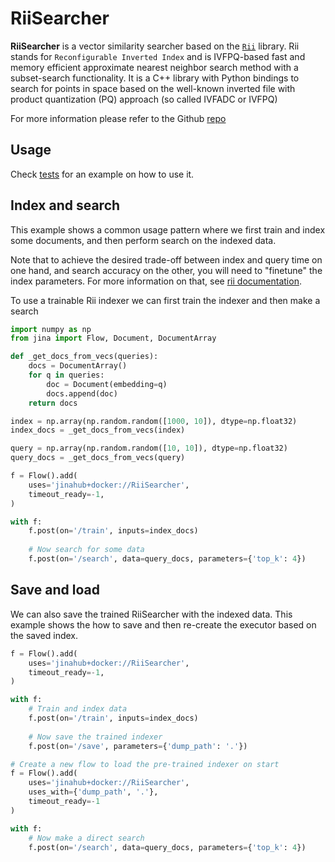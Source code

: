 # RiiSearcher

**RiiSearcher** is a vector similarity searcher based on the [`Rii`](https://github.com/matsui528/rii) library. Rii stands for `Reconfigurable Inverted Index` and is IVFPQ-based fast and memory efficient approximate nearest neighbor search method with a subset-search functionality.
It is a C++ library with Python bindings to search for points in space based on the well-known inverted file with product quantization (PQ) approach (so called IVFADC or IVFPQ)

For more information please refer to the Github [repo](https://github.com/matsui528/rii)

## Usage

Check [tests](tests) for an example on how to use it.

## Index and search

This example shows a common usage pattern where we first train and index some documents, and then
perform search on the indexed data.

Note that to achieve the desired trade-off between index and query
time on one hand, and search accuracy on the other, you will need to "finetune" the
index parameters. For more information on that, see [rii documentation](https://rii.readthedocs.io/en/latest/source/tips.html).

To use a trainable Rii indexer we can first train the indexer and then make a search

```python
import numpy as np
from jina import Flow, Document, DocumentArray

def _get_docs_from_vecs(queries):
    docs = DocumentArray()
    for q in queries:
        doc = Document(embedding=q)
        docs.append(doc)
    return docs

index = np.array(np.random.random([1000, 10]), dtype=np.float32)
index_docs = _get_docs_from_vecs(index)

query = np.array(np.random.random([10, 10]), dtype=np.float32)
query_docs = _get_docs_from_vecs(query)

f = Flow().add(
    uses='jinahub+docker://RiiSearcher',
    timeout_ready=-1,
)

with f:
    f.post(on='/train', inputs=index_docs)
    
    # Now search for some data
    f.post(on='/search', data=query_docs, parameters={'top_k': 4})
```


## Save and load

We can also save the trained RiiSearcher with the indexed data. This example shows the how to save and then re-create the executor based on the saved index.

```python
f = Flow().add(
    uses='jinahub+docker://RiiSearcher',
    timeout_ready=-1,
)

with f:
    # Train and index data
    f.post(on='/train', inputs=index_docs)
    
    # Now save the trained indexer
    f.post(on='/save', parameters={'dump_path': '.'})

# Create a new flow to load the pre-trained indexer on start
f = Flow().add(
    uses='jinahub+docker://RiiSearcher',
    uses_with={'dump_path', '.'},
    timeout_ready=-1
)

with f:
    # Now make a direct search
    f.post(on='/search', data=query_docs, parameters={'top_k': 4})
```
